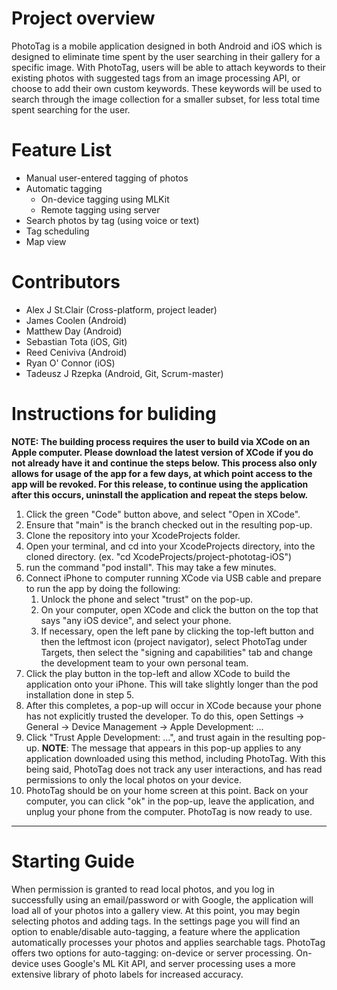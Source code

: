 # Project overview
PhotoTag is a mobile application designed in both Android and iOS which is designed to eliminate time spent by the user searching in their gallery for a specific image. With PhotoTag, users will be able to attach keywords to their existing photos with suggested tags from an image processing API, or choose to add their own custom keywords. These keywords will be used to search through the image collection for a smaller subset, for less total time spent searching for the user. 

# Feature List
* Manual user-entered tagging of photos
* Automatic tagging
  * On-device tagging using MLKit
  * Remote tagging using server
* Search photos by tag (using voice or text)
* Tag scheduling
* Map view

# Contributors
* Alex J St.Clair (Cross-platform, project leader)
* James Coolen (Android)
* Matthew Day (Android)
* Sebastian Tota (iOS, Git)
* Reed Ceniviva (Android)
* Ryan O' Connor (iOS)
* Tadeusz J Rzepka (Android, Git, Scrum-master)

# Instructions for buliding

**NOTE: The building process requires the user to build via XCode on an Apple computer. Please download the latest version of XCode if you do not already have it and continue the steps below. This process also only allows for usage of the app for a few days, at which point access to the app will be revoked. For this release, to continue using the application after this occurs, uninstall the application and repeat the steps below.**

1. Click the green "Code" button above, and select "Open in XCode".
2. Ensure that "main" is the branch checked out in the resulting pop-up.
3. Clone the repository into your XcodeProjects folder.
4. Open your terminal, and cd into your XcodeProjects directory, into the cloned directory. (ex. "cd XcodeProjects/project-phototag-iOS")
5. run the command "pod install". This may take a few minutes. 
7. Connect iPhone to computer running XCode via USB cable and prepare to run the app by doing the following:
    1. Unlock the phone and select "trust" on the pop-up.
    2. On your computer, open XCode and click the button on the top that says "any iOS device", and select your phone. 
    3. If necessary, open the left pane by clicking the top-left button and then the leftmost icon (project navigator), select PhotoTag under Targets, then select the "signing and capabilities" tab and change the development team to your own personal team. 
8. Click the play button in the top-left and allow XCode to build the application onto your iPhone. This will take slightly longer than the pod installation done in step 5. 
9. After this completes, a pop-up will occur in XCode because your phone has not explicitly trusted the developer. To do this, open Settings -> General -> Device Management -> Apple Development: ...
10. Click "Trust Apple Development: ...", and trust again in the resulting pop-up. 
    **NOTE**: The message that appears in this pop-up applies to any application downloaded using this method, including PhotoTag. With this being said, PhotoTag does not track any user interactions, and has read permissions to only the local photos on your device. 
12. PhotoTag should be on your home screen at this point. Back on your computer, you can click "ok" in the pop-up, leave the application, and unplug your phone from the computer. PhotoTag is now ready to use. 

***

# Starting Guide

When permission is granted to read local photos, and you log in successfully using an email/password or with Google, the application will load all of your photos into a gallery view. At this point, you may begin selecting photos and adding tags. In the settings page you will find an option to enable/disable auto-tagging, a feature where the application automatically processes your photos and applies searchable tags. PhotoTag offers two options for auto-tagging: on-device or server processing. On-device uses Google's ML Kit API, and server processing uses a more extensive library of photo labels for increased accuracy. 
